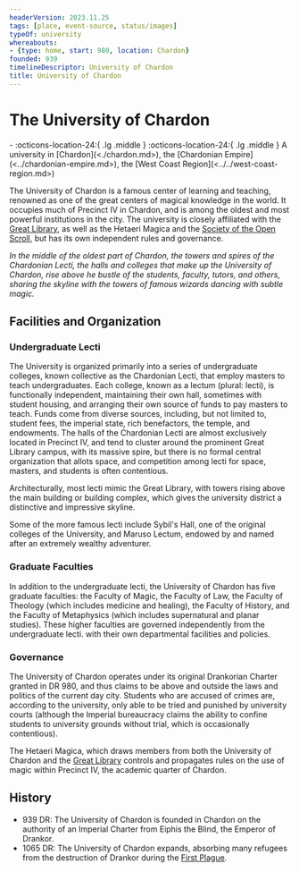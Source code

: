 ```yaml
---
headerVersion: 2023.11.25
tags: [place, event-source, status/images]
typeOf: university
whereabouts:
- {type: home, start: 980, location: Chardon}
founded: 939
timelineDescriptor: University of Chardon
title: University of Chardon
---
```

# The University of Chardon
<div class="grid cards ext-narrow-margin ext-one-column" markdown>
-   :octicons-location-24:{ .lg .middle }   
    :octicons-location-24:{ .lg .middle } A university in [Chardon](<./chardon.md>), the [Chardonian Empire](<../chardonian-empire.md>), the [West Coast Region](<../../west-coast-region.md>)  
</div>


The University of Chardon is a famous center of learning and teaching, renowned as one of the great centers of magical knowledge in the world. It occupies much of Precinct IV in Chardon, and is among the oldest and most powerful institutions in the city. The university is closely affiliated with the [Great Library](<./great-library.md>), as well as the Hetaeri Magica and the [Society of the Open Scroll](<../../../../groups/society-of-the-open-scroll.md>), but has its own independent rules and governance. 

*In the middle of the oldest part of Chardon, the towers and spires of the Chardonian Lecti, the halls and colleges that make up the University of Chardon, rise above he bustle of the students, faculty, tutors, and others, sharing the skyline with the towers of famous wizards dancing with subtle magic.*
## Facilities and Organization

### Undergraduate Lecti

The University is organized primarily into a series of undergraduate colleges, known collective as the Chardonian Lecti, that employ masters to teach undergraduates. Each college, known as a lectum (plural: lecti), is functionally independent, maintaining their own hall, sometimes with student housing, and arranging their own source of funds to pay masters to teach. Funds come from diverse sources, including, but not limited to, student fees, the imperial state, rich benefactors, the temple, and endowments. The halls of the Chardonian Lecti are almost exclusively located in Precinct IV, and tend to cluster around the prominent Great Library campus, with its massive spire, but there is no formal central organization that allots space, and competition among lecti for space, masters, and students is often contentious.



Architecturally, most lecti mimic the Great Library, with towers rising above the main building or building complex, which gives the university district a distinctive and impressive skyline. 

Some of the more famous lecti include Sybil's Hall, one of the original colleges of the University, and Maruso Lectum, endowed by and named after an extremely wealthy adventurer. 


### Graduate Faculties

In addition to the undergraduate lecti, the University of Chardon has five graduate faculties: the Faculty of Magic, the Faculty of Law, the Faculty of Theology (which includes medicine and healing), the Faculty of History, and the Faculty of Metaphysics (which includes supernatural and planar studies). These higher faculties are governed independently from the undergraduate lecti. with their own departmental facilities and policies.
### Governance

The University of Chardon operates under its original Drankorian Charter granted in DR 980, and thus claims to be above and outside the laws and politics of the current day city. Students who are accused of crimes are, according to the university, only able to be tried and punished by university courts (although the Imperial bureaucracy claims the ability to confine students to university grounds without trial, which is occasionally contentious).

The Hetaeri Magica, which draws members from both the University of Chardon and the [Great Library](<./great-library.md>) controls and propagates rules on the use of magic within Precinct IV, the academic quarter of Chardon. 
## History

- 939 DR: The University of Chardon is founded in Chardon on the authority of an Imperial Charter from Eiphis the Blind, the Emperor of Drankor.
- 1065 DR: The University of Chardon expands, absorbing many refugees from the destruction of Drankor during the [First Plague](<../../../../events/1000s/1059/first-plague.md>).



